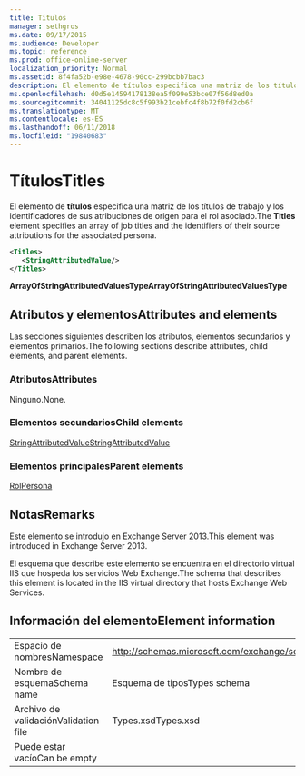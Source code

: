 ```yaml
---
title: Títulos
manager: sethgros
ms.date: 09/17/2015
ms.audience: Developer
ms.topic: reference
ms.prod: office-online-server
localization_priority: Normal
ms.assetid: 8f4fa52b-e98e-4678-90cc-299bcbb7bac3
description: El elemento de títulos especifica una matriz de los títulos de trabajo y los identificadores de sus atribuciones de origen para el rol asociado.
ms.openlocfilehash: d0d5e14594178138ea5f099e53bce07f56d8ed0a
ms.sourcegitcommit: 34041125dc8c5f993b21cebfc4f8b72f0fd2cb6f
ms.translationtype: MT
ms.contentlocale: es-ES
ms.lasthandoff: 06/11/2018
ms.locfileid: "19840683"
---
```

# <a name="titles"></a><span data-ttu-id="06ffa-103">Títulos</span><span class="sxs-lookup"><span data-stu-id="06ffa-103">Titles</span></span>

<span data-ttu-id="06ffa-104">El elemento de **títulos** especifica una matriz de los títulos de trabajo y los identificadores de sus atribuciones de origen para el rol asociado.</span><span class="sxs-lookup"><span data-stu-id="06ffa-104">The **Titles** element specifies an array of job titles and the identifiers of their source attributions for the associated persona.</span></span> 
  
```XML
<Titles>
   <StringAttributedValue/>
</Titles>
```

 <span data-ttu-id="06ffa-105">**ArrayOfStringAttributedValuesType**</span><span class="sxs-lookup"><span data-stu-id="06ffa-105">**ArrayOfStringAttributedValuesType**</span></span>
## <a name="attributes-and-elements"></a><span data-ttu-id="06ffa-106">Atributos y elementos</span><span class="sxs-lookup"><span data-stu-id="06ffa-106">Attributes and elements</span></span>

<span data-ttu-id="06ffa-107">Las secciones siguientes describen los atributos, elementos secundarios y elementos primarios.</span><span class="sxs-lookup"><span data-stu-id="06ffa-107">The following sections describe attributes, child elements, and parent elements.</span></span>
  
### <a name="attributes"></a><span data-ttu-id="06ffa-108">Atributos</span><span class="sxs-lookup"><span data-stu-id="06ffa-108">Attributes</span></span>

<span data-ttu-id="06ffa-109">Ninguno.</span><span class="sxs-lookup"><span data-stu-id="06ffa-109">None.</span></span>
  
### <a name="child-elements"></a><span data-ttu-id="06ffa-110">Elementos secundarios</span><span class="sxs-lookup"><span data-stu-id="06ffa-110">Child elements</span></span>

[<span data-ttu-id="06ffa-111">StringAttributedValue</span><span class="sxs-lookup"><span data-stu-id="06ffa-111">StringAttributedValue</span></span>](stringattributedvalue.md)
  
### <a name="parent-elements"></a><span data-ttu-id="06ffa-112">Elementos principales</span><span class="sxs-lookup"><span data-stu-id="06ffa-112">Parent elements</span></span>

[<span data-ttu-id="06ffa-113">Rol</span><span class="sxs-lookup"><span data-stu-id="06ffa-113">Persona</span></span>](persona.md)
  
## <a name="remarks"></a><span data-ttu-id="06ffa-114">Notas</span><span class="sxs-lookup"><span data-stu-id="06ffa-114">Remarks</span></span>

<span data-ttu-id="06ffa-115">Este elemento se introdujo en Exchange Server 2013.</span><span class="sxs-lookup"><span data-stu-id="06ffa-115">This element was introduced in Exchange Server 2013.</span></span>
  
<span data-ttu-id="06ffa-116">El esquema que describe este elemento se encuentra en el directorio virtual IIS que hospeda los servicios Web Exchange.</span><span class="sxs-lookup"><span data-stu-id="06ffa-116">The schema that describes this element is located in the IIS virtual directory that hosts Exchange Web Services.</span></span>
  
## <a name="element-information"></a><span data-ttu-id="06ffa-117">Información del elemento</span><span class="sxs-lookup"><span data-stu-id="06ffa-117">Element information</span></span>

|||
|:-----|:-----|
|<span data-ttu-id="06ffa-118">Espacio de nombres</span><span class="sxs-lookup"><span data-stu-id="06ffa-118">Namespace</span></span>  <br/> |http://schemas.microsoft.com/exchange/services/2006/types  <br/> |
|<span data-ttu-id="06ffa-119">Nombre de esquema</span><span class="sxs-lookup"><span data-stu-id="06ffa-119">Schema name</span></span>  <br/> |<span data-ttu-id="06ffa-120">Esquema de tipos</span><span class="sxs-lookup"><span data-stu-id="06ffa-120">Types schema</span></span>  <br/> |
|<span data-ttu-id="06ffa-121">Archivo de validación</span><span class="sxs-lookup"><span data-stu-id="06ffa-121">Validation file</span></span>  <br/> |<span data-ttu-id="06ffa-122">Types.xsd</span><span class="sxs-lookup"><span data-stu-id="06ffa-122">Types.xsd</span></span>  <br/> |
|<span data-ttu-id="06ffa-123">Puede estar vacío</span><span class="sxs-lookup"><span data-stu-id="06ffa-123">Can be empty</span></span>  <br/> ||
   

